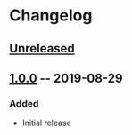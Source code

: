 # Changelog

## [Unreleased]

## [1.0.0] -- 2019-08-29

### Added
* Initial release

[Unreleased]: https://github.com/sphrak/Either/compare/1.0.0...HEAD
[1.0.0]: https://github.com/sphrak/Either/releases/tag/1.0.0
